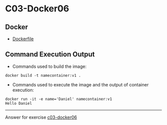 # C03-Docker06

## Docker 
- [Dockerfile](https://github.com/devopsacademyau/academy/blob/marshalldaniel/c03-docker06/classes/03class/exercises/c03-docker06/marshalldaniel/Dockerfile)

## Command Execution Output
- Commands used to build  the image:
```
docker build -t namecontainer:v1 .
```

- Commands used to execute the image and the output of container execution:
```
docker run -it -e name='Daniel' namecontainer:v1
Hello Daniel
```

<!-- Don't change anything below this point-->
<!-- Before commiting, remove both commented lines--> 
***
Answer for exercise [c03-docker06](https://github.com/devopsacademyau/academy/blob/af3225a3436f263164e8daebc6bbd1ef3122b900/classes/03class/exercises/c03-docker06/README.md)